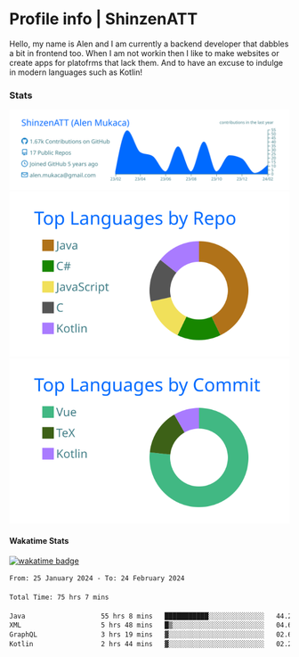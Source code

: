 # Profile info | ShinzenATT 
Hello, my name is Alen and I am currently a backend developer that dabbles a bit in frontend too. When I am not workin then I like to make websites or create apps for platofrms that lack them. And to have an excuse to indulge in modern languages such as Kotlin!

### Stats
[![](https://raw.githubusercontent.com/ShinzenATT/ShinzenATT/master/profile-summary-card-output/transparent/0-profile-details.svg)](https://github.com/vn7n24fzkq/github-profile-summary-cards)
[![](https://raw.githubusercontent.com/ShinzenATT/ShinzenATT/master/profile-summary-card-output/transparent/1-repos-per-language.svg)](https://github.com/vn7n24fzkq/github-profile-summary-cards) 
[![](https://raw.githubusercontent.com/ShinzenATT/ShinzenATT/master/profile-summary-card-output/transparent/2-most-commit-language.svg)](https://github.com/vn7n24fzkq/github-profile-summary-cards)


#### Wakatime Stats
[![wakatime badge](https://wakatime.com/badge/user/53fb229b-d6c8-4ee4-8592-c1aa087e5019.svg)](https://wakatime.com/@53fb229b-d6c8-4ee4-8592-c1aa087e5019)
<br>
<!--START_SECTION:waka-->

```txt
From: 25 January 2024 - To: 24 February 2024

Total Time: 75 hrs 7 mins

Java                   55 hrs 8 mins   ███████████░░░░░░░░░░░░░░   44.25 %
XML                    5 hrs 48 mins   █▒░░░░░░░░░░░░░░░░░░░░░░░   04.67 %
GraphQL                3 hrs 19 mins   ▓░░░░░░░░░░░░░░░░░░░░░░░░   02.67 %
Kotlin                 2 hrs 44 mins   ▓░░░░░░░░░░░░░░░░░░░░░░░░   02.20 %
```

<!--END_SECTION:waka-->

<!--
**ShinzenATT/ShinzenATT** is a ✨ _special_ ✨ repository because its `README.md` (this file) appears on your GitHub profile.

Here are some ideas to get you started:

- 🔭 I’m currently working on ...
- 🌱 I’m currently learning ...
- 👯 I’m looking to collaborate on ...
- 🤔 I’m looking for help with ...
- 💬 Ask me about ...
- 📫 How to reach me: ...
- 😄 Pronouns: ...
- ⚡ Fun fact: ...
-->
